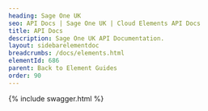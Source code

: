 ```yaml
---
heading: Sage One UK
seo: API Docs | Sage One UK | Cloud Elements API Docs
title: API Docs
description: Sage One UK API Documentation.
layout: sidebarelementdoc
breadcrumbs: /docs/elements.html
elementId: 686
parent: Back to Element Guides
order: 90
---
```


{% include swagger.html %}
